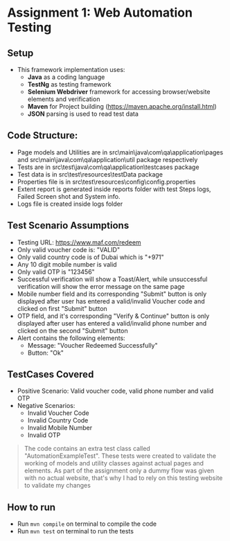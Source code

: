 # Assignment 1: Web Automation Testing

## Setup
* This framework implementation uses:
  * **Java** as a coding language
  * **TestNg** as testing framework
  * **Selenium Webdriver** framework for accessing browser/website elements and verification
  * **Maven** for Project building (https://maven.apache.org/install.html)
  * **JSON** parsing is used to read test data

## Code Structure:
* Page models and Utilities are in src\main\java\com\qa\application\pages and src\main\java\com\qa\application\util package respectively
* Tests are in src\test\java\com\qa\application\testcases package
* Test data is in src\test\resources\testData package
* Properties file is in src\test\resources\config\config.properties
* Extent report is generated inside reports folder with test Steps logs, Failed Screen shot and System info.
* Logs file is created inside logs folder

## Test Scenario Assumptions
* Testing URL: https://www.maf.com/redeem
* Only valid voucher code is: "VALID"
* Only valid country code is of Dubai which is "+971"
* Any 10 digit mobile number is valid
* Only valid OTP is "123456"
* Successful verification will show a Toast/Alert, while unsuccessful verification will show the error message on the same page
* Mobile number field and its corresponding "Submit" button is only displayed after user has entered a valid/invalid Voucher code and clicked on first "Submit" button
* OTP field, and it's corresponding "Verify & Continue" button is only displayed after user has entered a valid/invalid phone number and clicked on the second "Submit" button
* Alert contains the following elements:
  * Message: "Voucher Redeemed Successfully"
  * Button: "Ok"

## TestCases Covered
* Positive Scenario: Valid voucher code, valid phone number and valid OTP
* Negative Scenarios:
  * Invalid Voucher Code
  * Invalid Country Code
  * Invalid Mobile Number
  * Invalid OTP 

> The code contains an extra test class called "AutomationExampleTest". These tests were created to validate the working of models and utility classes against actual pages and elements. As part of the assignment only a dummy flow was given with no actual website, that's why I had to rely on this testing website to validate my changes

## How to run
* Run `mvn compile` on terminal to compile the code
* Run `mvn test` on terminal to run the tests